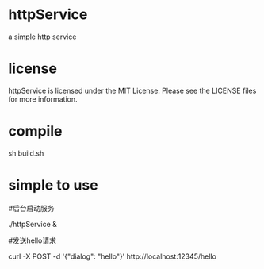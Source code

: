 # httpService
a simple http service

# license
httpService is licensed under the MIT License. Please see the LICENSE  files for more information.
# compile 
sh build.sh
# simple to use   
#后台启动服务 

./httpService & 

#发送hello请求  

curl -X POST -d '{"dialog": "hello"}' http://localhost:12345/hello
